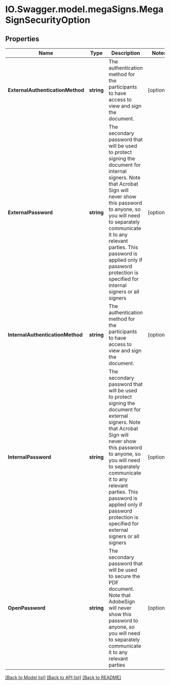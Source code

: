 # IO.Swagger.model.megaSigns.MegaSignSecurityOption
## Properties

Name | Type | Description | Notes
------------ | ------------- | ------------- | -------------
**ExternalAuthenticationMethod** | **string** | The authentication method for the participants to have access to view and sign the document. | [optional] 
**ExternalPassword** | **string** | The secondary password that will be used to protect signing the document for internal signers. Note that Acrobat Sign will never show this password to anyone, so you will need to separately communicate it to any relevant parties. This password is applied only if password protection is specified for internal signers or all signers | [optional] 
**InternalAuthenticationMethod** | **string** | The authentication method for the participants to have access to view and sign the document. | [optional] 
**InternalPassword** | **string** | The secondary password that will be used to protect signing the document for external signers. Note that Acrobat Sign will never show this password to anyone, so you will need to separately communicate it to any relevant parties. This password is applied only if password protection is specified for external signers or all signers | [optional] 
**OpenPassword** | **string** | The secondary password that will be used to secure the PDF document. Note that AdobeSign will never show this password to anyone, so you will need to separately communicate it to any relevant parties | [optional] 

[[Back to Model list]](../README.md#documentation-for-models) [[Back to API list]](../README.md#documentation-for-api-endpoints) [[Back to README]](../README.md)

